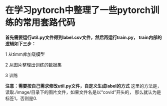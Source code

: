 # 在学习pytorch中整理了一些pytorch训练的常用套路代码

**首先需要运行util.py文件得到label.csv文件，然后再运行train.py，
train内部的逻辑如下三步：**

1 从timm库加载模型

2 从图片整理出训练的数据集

3 训练

**注意：需要按自己需求修改util.py文件，自定义生成label的方式**
这里的方法是，读取./image/目录下的图片文件，如果文件名是以“covid”开头的，
那么就认为是标签1，否则是0.